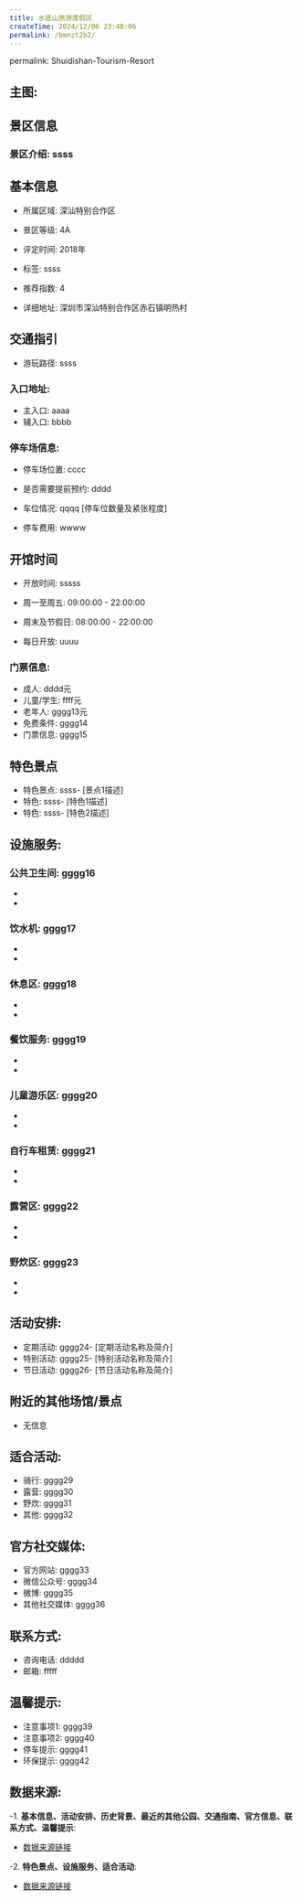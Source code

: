 ```yaml
---
title: 水底山旅游度假区
createTime: 2024/12/06 23:48:06
permalink: /bmnzt2b2/
---
```

permalink: Shuidishan-Tourism-Resort
## 主图:
<ImageCard
image="https://cn.bing.com/th?id=OHR.AlfanzinaLighthouse_ZH-CN9704515669_1920x1080.webp"
title= "水底山旅游度假区"
description= ""
date="2024/12/06"
href="/"
author="sunshang-hl"
/>

## 景区信息
### 景区介绍: ssss
## 基本信息

- 所属区域: 深汕特别合作区

- 景区等级: 4A

- 评定时间: 2018年

- 标签: ssss

- 推荐指数: 4

- 详细地址: 深圳市深汕特别合作区赤石镇明热村

## 交通指引

- 游玩路径: ssss

### 入口地址:
- 主入口: aaaa
- 辅入口: bbbb
### 停车场信息:
- 停车场位置: cccc

- 是否需要提前预约: dddd

- 车位情况: qqqq [停车位数量及紧张程度]

- 停车费用: wwww

## 开馆时间
- 开放时间: sssss

- 周一至周五: 09:00:00 - 22:00:00
- 周末及节假日: 08:00:00 - 22:00:00
- 每日开放: uuuu

### 门票信息:
- 成人: dddd元
- 儿童/学生: ffff元
- 老年人: gggg13元
- 免费条件: gggg14
- 门票信息: gggg15
## 特色景点
- 特色景点: ssss- [景点1描述]
- 特色: ssss- [特色1描述]
- 特色: ssss- [特色2描述]
## 设施服务:
### 公共卫生间: gggg16
- 
- 
### 饮水机: gggg17
- 
- 
### 休息区: gggg18
- 
- 
### 餐饮服务: gggg19
- 
- 
### 儿童游乐区: gggg20
- 
- 
### 自行车租赁: gggg21
- 
- 
### 露营区: gggg22
- 
- 
### 野炊区: gggg23

- 
- 
## 活动安排:
- 定期活动: gggg24- [定期活动名称及简介]
- 特别活动: gggg25- [特别活动名称及简介]
- 节日活动: gggg26- [节日活动名称及简介]
## 附近的其他场馆/景点
- 无信息

## 适合活动:
- 骑行: gggg29
- 露营: gggg30
- 野炊: gggg31
- 其他: gggg32

## 官方社交媒体:
- 官方网站: gggg33
- 微信公众号: gggg34
- 微博: gggg35
- 其他社交媒体: gggg36

## 联系方式:
- 咨询电话: ddddd 
- 邮箱: fffff

## 温馨提示:
- 注意事项1: gggg39
- 注意事项2: gggg40
- 停车提示: gggg41
- 环保提示: gggg42

## 数据来源:
-1. **基本信息、活动安排、历史背景、最近的其他公园、交通指南、官方信息、联系方式、温馨提示**:
- [数据来源链接](gggg43)

-2. **特色景点、设施服务、适合活动**:
- [数据来源链接](gggg43)

